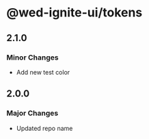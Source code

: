 # @wed-ignite-ui/tokens

## 2.1.0

### Minor Changes

- Add new test color

## 2.0.0

### Major Changes

- Updated repo name
